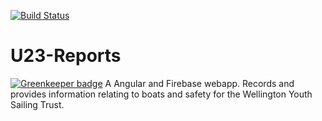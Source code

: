 [![Build Status](https://travis-ci.org/LaserFlash/WYST-Maintenance.svg?branch=master)](https://travis-ci.org/LaserFlash/WYST-Maintenance)

# U23-Reports

[![Greenkeeper badge](https://badges.greenkeeper.io/LaserFlash/WYST-Maintenance.svg)](https://greenkeeper.io/)
A Angular and Firebase webapp.
Records and provides information relating to boats and safety for the Wellington Youth Sailing Trust.
